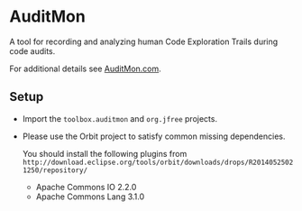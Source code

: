 AuditMon
========

A tool for recording and analyzing human Code Exploration Trails during code audits.

For additional details see [AuditMon.com](http://auditmon.com/ "AuditMon.com").

Setup
-------------

  - Import the `toolbox.auditmon` and `org.jfree` projects.
  - Please use the Orbit project to satisfy common missing dependencies.
    
    You should install the following plugins from
    `http://download.eclipse.org/tools/orbit/downloads/drops/R20140525021250/repository/`
    
    - Apache Commons IO 2.2.0
    - Apache Commons Lang 3.1.0
